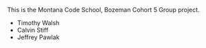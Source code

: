 This is the Montana Code School, Bozeman Cohort 5 Group project.
- Timothy Walsh
- Calvin Stiff
- Jeffrey Pawlak
